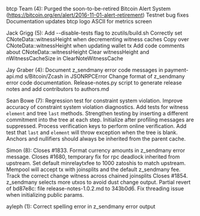 btcp Team (4):
      Purged the soon-to-be-retired Bitcoin Alert System (https://bitcoin.org/en/alert/2016-11-01-alert-retirement)
      Testnet bug fixes
      Documentation updates
      btcp logo ASCII for metrics screen
      
Jack Grigg (5):
      Add --disable-tests flag to zcutils/build.sh
      Correctly set CNoteData::witnessHeight when decrementing witness caches
      Copy over CNoteData::witnessHeight when updating wallet tx
      Add code comments about CNoteData::witnessHeight
      Clear witnessHeight and nWitnessCacheSize in ClearNoteWitnessCache

Jay Graber (4):
      Document z_sendmany error code messages in payment-api.md
      s/Bitcoin/Zcash in JSONRPCError
      Change format of z_sendmany error code documentation.
      Release-notes.py script to generate release notes and add contributors to authors.md

Sean Bowe (7):
      Regression test for constraint system violation.
      Improve accuracy of constraint system violation diagnostics.
      Add tests for witness `element` and tree `last` methods. Strengthen testing by inserting a different commitment into the tree at each step.
      Initialize after profiling messages are suppressed.
      Process verification keys to perform online verification.
      Add test that `last` and `element` will throw exception when the tree is blank.
      Anchors and nullifiers should always be inherited from the parent cache.

Simon (8):
      Closes #1833.  Format currency amounts in z_sendmany error message.
      Closes #1680, temporary fix for rpc deadlock inherited from upstream.
      Set default minrelaytxfee to 1000 zatoshis to match upstream.
      Mempool will accept tx with joinsplits and the default z_sendmany fee.
      Track the correct change witness across chained joinsplits
      Closes #1854. z_sendmany selects more utxos to avoid dust change output.
      Partial revert of bd87e8c: file release-notes-1.0.2.md to 343b0d6.
      Fix threading issue when initializing public params.

ayleph (1):
      Correct spelling error in z_sendmany error output

